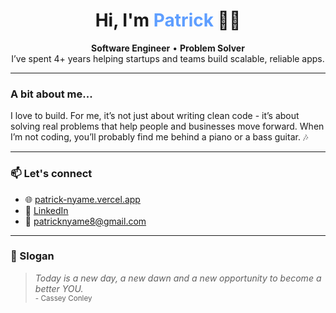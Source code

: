 <h1 align="center">Hi, I'm <span style="color:#5e9eff;">Patrick</span> 👋🏾</h1>

<p align="center">
  <strong>Software Engineer</strong> • <strong>Problem Solver</strong><br/>
  I’ve spent 4+ years helping startups and teams build scalable, reliable apps.
</p>

---

### A bit about me...

I love to build. For me, it’s not just about writing clean code - it’s about solving real problems that help people and businesses move forward.
When I’m not coding, you’ll probably find me behind a piano or a bass guitar. 🎶

---

### 📫 Let's connect

- 🌐 [patrick-nyame.vercel.app](https://patrick-nyame.vercel.app)
- 💼 [LinkedIn](https://linkedin.com/in/patrick-nyame-0251a8171)
- 📧 [patricknyame8@gmail.com](mailto:patricknyame8@gmail.com)

---

### 🎯 Slogan

> *Today is a new day, a new dawn and a new opportunity to become a better YOU.*  
> <sub>- Cassey Conley</sub>
